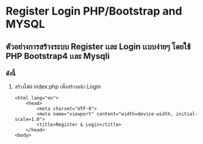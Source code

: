 # Register Login PHP/Bootstrap and MYSQL
## ตัวอย่างการสร้างระบบ Register เเละ Login เเบบง่ายๆ โดยใช้ PHP Bootstrap4 เเละ Mysqli
### ดังนี้
 1. สร้างไฟล์ index.php เพื่อสร้างหน้า Login
   
    <!DOCTYPE html>
        <html lang="en">
            <head>
                <meta charset="UTF-8">
                <meta name="viewport" content="width=device-width, initial-scale=1.0">
                <title>Register & Login</title>
            </head>
        <body>
                
       </body>
    </html>
